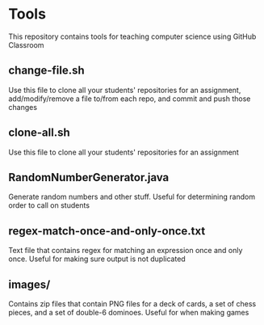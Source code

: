 # Tools
This repository contains tools for teaching computer science using GitHub Classroom

## change-file.sh
Use this file to clone all your students' repositories for an assignment, add/modify/remove a file to/from each repo, and commit and push those changes

## clone-all.sh
Use this file to clone all your students' repositories for an assignment

## RandomNumberGenerator.java
Generate random numbers and other stuff. Useful for determining random order to call on students

## regex-match-once-and-only-once.txt
Text file that contains regex for matching an expression once and only once. Useful for making sure output is not duplicated

## images/
Contains zip files that contain PNG files for a deck of cards, a set of chess pieces, and a set of double-6 dominoes. Useful for when making games
